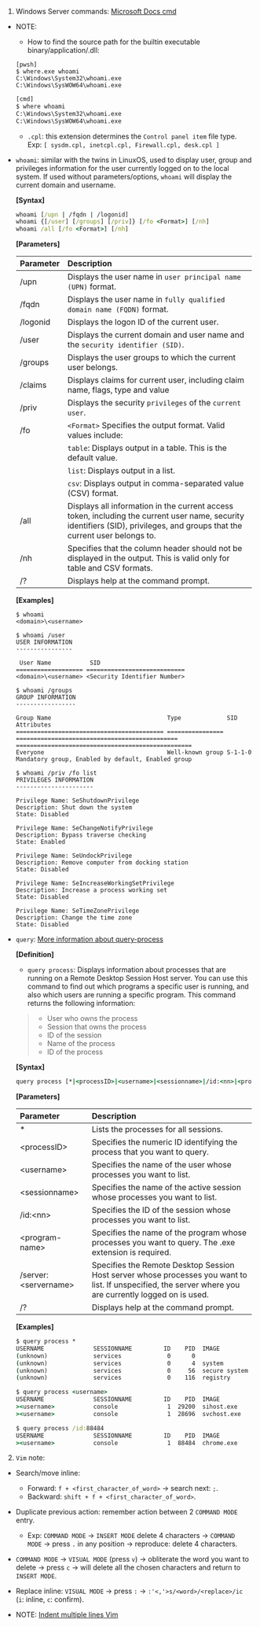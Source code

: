 1. Windows Server commands: [Microsoft Docs cmd](https://docs.microsoft.com/en-us/windows-server/administration/windows-commands/windows-commands)

- NOTE:

  - How to find the source path for the builtin executable binary/application/.dll:

  ```pwsh
  [pwsh]
  $ where.exe whoami
  C:\Windows\System32\whoami.exe
  C:\Windows\SysWOW64\whoami.exe
  ```

  ```cmd
  [cmd]
  $ where whoami
  C:\Windows\System32\whoami.exe
  C:\Windows\SysWOW64\whoami.exe
  ```

  - `.cpl`: this extension determines the `Control panel item` file type. Exp: `[ sysdm.cpl, inetcpl.cpl, Firewall.cpl, desk.cpl ]`

- `whoami`: similar with the twins in LinuxOS, used to display user, group and privileges information for the user currently logged on to the local system.
  If used without parameters/options, `whoami` will display the current domain and username.

  **[Syntax]**

  ```cmd
  whoami [/upn | /fqdn | /logonid]
  whoami {[/user] [/groups] [/priv]} [/fo <Format>] [/nh]
  whoami /all [/fo <Format>] [/nh]
  ```

  **[Parameters]**

  | Parameter | Description                                                                                                                                                                 |
  | :-------- | :-------------------------------------------------------------------------------------------------------------------------------------------------------------------------- |
  | /upn      | Displays the user name in `user principal name (UPN)` format.                                                                                                               |
  | /fqdn     | Displays the user name in `fully qualified domain name (FQDN)` format.                                                                                                      |
  | /logonid  | Displays the logon ID of the current user.                                                                                                                                  |
  | /user     | Displays the current domain and user name and the `security identifier (SID)`.                                                                                              |
  | /groups   | Displays the user groups to which the current user belongs.                                                                                                                 |
  | /claims   | Displays claims for current user, including claim name, flags, type and value                                                                                               |
  | /priv     | Displays the security `privileges` of the `current user`.                                                                                                                   |
  | /fo       | `<Format>` Specifies the output format. Valid values include:                                                                                                               |
  |           | `table`: Displays output in a table. This is the default value.                                                                                                             |
  |           | `list`: Displays output in a list.                                                                                                                                          |
  |           | `csv`: Displays output in comma-separated value (CSV) format.                                                                                                               |
  | /all      | Displays all information in the current access token, including the current user name, security identifiers (SID), privileges, and groups that the current user belongs to. |
  | /nh       | Specifies that the column header should not be displayed in the output. This is valid only for table and CSV formats.                                                       |
  | /?        | Displays help at the command prompt.                                                                                                                                        |

  **[Examples]**

  ```pwsh
  $ whoami
  <domain>\<username>

  $ whoami /user
  USER INFORMATION
  ----------------

   User Name           SID
  =================== ============================
  <domain>\<username> <Security Identifier Number>

  $ whoami /groups
  GROUP INFORMATION
  -----------------

  Group Name                                 Type             SID                                            Attributes
  ========================================== ================ ============================================== ==================================================
  Everyone                                   Well-known group S-1-1-0                                        Mandatory group, Enabled by default, Enabled group

  $ whoami /priv /fo list
  PRIVILEGES INFORMATION
  ----------------------

  Privilege Name: SeShutdownPrivilege
  Description: Shut down the system
  State: Disabled

  Privilege Name: SeChangeNotifyPrivilege
  Description: Bypass traverse checking
  State: Enabled

  Privilege Name: SeUndockPrivilege
  Description: Remove computer from docking station
  State: Disabled

  Privilege Name: SeIncreaseWorkingSetPrivilege
  Description: Increase a process working set
  State: Disabled

  Privilege Name: SeTimeZonePrivilege
  Description: Change the time zone
  State: Disabled
  ```

- `query`: [More information about query-process](https://docs.microsoft.com/en-us/windows-server/administration/windows-commands/query-process)

  **[Definition]**

  - `query process`: Displays information about processes that are running on a Remote Desktop Session Host server.
    You can use this command to find out which programs a specific user is running, and also which users are running a specific program.
    This command returns the following information:

  > - User who owns the process
  > - Session that owns the process
  > - ID of the session
  > - Name of the process
  > - ID of the process

  **[Syntax]**

  ```cmd
  query process [*|<processID>|<username>|<sessionname>|/id:<nn>|<program-name>] [/server:<servername>]
  ```

  **[Parameters]**

  | Parameter              | Description                                                                                                                                              |
  | :--------------------- | :------------------------------------------------------------------------------------------------------------------------------------------------------- |
  | \*                     | Lists the processes for all sessions.                                                                                                                    |
  | \<processID\>          | Specifies the numeric ID identifying the process that you want to query.                                                                                 |
  | \<username\>           | Specifies the name of the user whose processes you want to list.                                                                                         |
  | \<sessionname\>        | Specifies the name of the active session whose processes you want to list.                                                                               |
  | /id:\<nn\>             | Specifies the ID of the session whose processes you want to list.                                                                                        |
  | \<program-name\>       | Specifies the name of the program whose processes you want to query. The .exe extension is required.                                                     |
  | /server:\<servername\> | Specifies the Remote Desktop Session Host server whose processes you want to list. If unspecified, the server where you are currently logged on is used. |
  | /?                     | Displays help at the command prompt.                                                                                                                     |

  **[Examples]**

  ```cmd
  $ query process *
  USERNAME              SESSIONNAME         ID    PID  IMAGE
  (unknown)             services             0      0
  (unknown)             services             0      4  system
  (unknown)             services             0     56  secure system
  (unknown)             services             0    116  registry

  $ query process <username>
  USERNAME              SESSIONNAME         ID    PID  IMAGE
  ><username>           console              1  29200  sihost.exe
  ><username>           console              1  28696  svchost.exe

  $ query process /id:88484
  USERNAME              SESSIONNAME         ID    PID  IMAGE
  ><username>           console              1  88484  chrome.exe
  ```

2. `Vim` note:

- Search/move inline:

  - Forward: `f + <first_character_of_word>` -> search next: `;`.
  - Backward: `shift + f + <first_character_of_word>`.

- Duplicate previous action: remember action between 2 `COMMAND MODE` entry.

  - Exp: `COMMAND MODE` -> `INSERT MODE` delete 4 characters -> `COMMAND MODE` -> press `.` in any position -> reproduce: delete 4 characters.

- `COMMAND MODE` -> `VISUAL MODE` (press `v`) -> obliterate the word you want to delete -> press `c` -> will delete all the chosen characters and return to `INSERT MODE`.

- Replace inline: `VISUAL MODE` -> press `:` -> `:'<,'>s/<word>/<replace>/ic` (`i`: inline, `c`: confirm).

- NOTE: [Indent multiple lines Vim](https://stackoverflow.com/questions/235839/indent-multiple-lines-quickly-in-vi)
